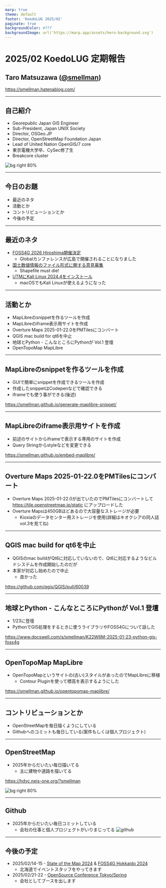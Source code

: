 ```yaml
---
marp: true
theme: default
footer: 'KoedoLUG 2025/02'
paginate: true
backgroundColor: #fff
backgroundImage: url('https://marp.app/assets/hero-background.svg')
---
```


# 2025/02 KoedoLUG 定期報告

## Taro Matsuzawa ([@smellman](https://x.com/smellman))

https://smellman.hatenablog.com/

---

## 自己紹介

- Georepublic Japan GIS Engineer
- Sub-President, Japan UNIX Society
- Director, OSGeo.JP
- Director, OpenStreetMap Foundation Japan
- Lead of United Nation OpenGIS/7 core
- 東京電機大学卒、CySec修了生
- Breakcore cluster

![bg right 80%](https://i.imgur.com/ntziIEx.png)

---

## 今日のお題

- 最近のネタ
- 活動とか
- コントリビューションとか
- 今後の予定

---

## 最近のネタ

- [FOSS4G 2026 Hiroshima開催決定](https://www.osgeo.jp/archives/4501)
  - Globalカンファレンスが広島で開催されることになりました
- [国土数値情報のファイル形式に関する意見募集](https://www.mlit-gis-lab.jp/ksj/)
  - Shapefile must die!
- [UTMにKali Linux 2024.4をインストール](https://smellman.hatenablog.com/entry/2025/01/16/032845)
  - macOSでもKali Linuxが使えるようになった

---

## 活動とか

- MapLibreのsnippetを作るツールを作成
- MapLibreのiframe表示用サイトを作成
- Overture Maps 2025-01-22.0をPMTilesにコンバート
- QGIS mac build for qt6を中止
- 地球とPython - こんなところにPythonが Vol.1 登壇
- OpenTopoMap MapLibre

---

## MapLibreのsnippetを作るツールを作成

- GUIで簡単にsnippetを作成できるツールを作成
- 作成したsnippetはCodepenなどで確認できる
- iframeでも使う事ができる(後述)

https://smellman.github.io/generate-maplibre-snippet/

---

## MapLibreのiframe表示用サイトを作成

- 前述のサイトからiframeで表示する専用のサイトを作成
- Query Stringからstyleなどを変更できる

https://smellman.github.io/embed-maplibre/

---

## Overture Maps 2025-01-22.0をPMTilesにコンバート

- Overture Maps 2025-01-22.0が出ていたのでPMTilesにコンバートして https://tile.openstreetmap.jp/static にアップロードした
- Overture Mapsは450GBほどあるので大容量なストレージが必要
  - Kioxiaのデータセンター用ストレージを使用(詳細はキオクシアの同人誌vol.3を見てね)

---

## QGIS mac build for qt6を中止

- QGISのmac buildがQt6に対応していないので、Qt6に対応するようなビルドシステムを作成開始したのだが
- 本家が対応し始めたので中止
  - 良かった

https://github.com/qgis/QGIS/pull/60039

---

## 地球とPython - こんなところにPythonが Vol.1 登壇

- 1/23に登壇
- PythonでGIS処理をするときに使うライブラリやFOSS4Gについて話した

https://www.docswell.com/s/smellman/K22W6M-2025-01-23-python-gis-foss4g

---

## OpenTopoMap MapLibre

- OpenTopoMapというサイトの(古い)スタイルがあったのでMapLibreに移植
  - Contour Pluginを使って標高を表示するようにした

https://smellman.github.io/opentopomap-maplibre/

---

## コントリビューションとか

- OpenStreetMapを毎日描くようにしている
- Githubへのコミットも毎日している(案件もしくは個人プロジェクト)

---

## OpenStreetMap

- 2025年からだいたい毎日描いてる
  - 主に建物や道路を描いてる

https://hdyc.neis-one.org/?smellman

![bg right 80%](https://i.gyazo.com/14b171ed0b62b028ba959c071c226954.png)

---

## Github

- 2025年からだいたい毎日コミットしている
  - 会社の仕事と個人プロジェクトがいりまじってる
![github](https://i.gyazo.com/cf3aaaffb072a66fe152bf1cc1500423.png)

---

## 今後の予定

- 2025/02/14-15 - [State of the Map 2024](https://stateofthemap.jp/2024/) & [FOSS4G Hokkaido 2024](https://foss4g.hokkaido.jp/2024/)
  - 北海道でイベントスタッフをやってきます
- 2025/02/21-22 - [OpenSource Conference Tokyo/Spring](https://event.ospn.jp/osc2025-spring/)
  - 会社としてブースを出します
